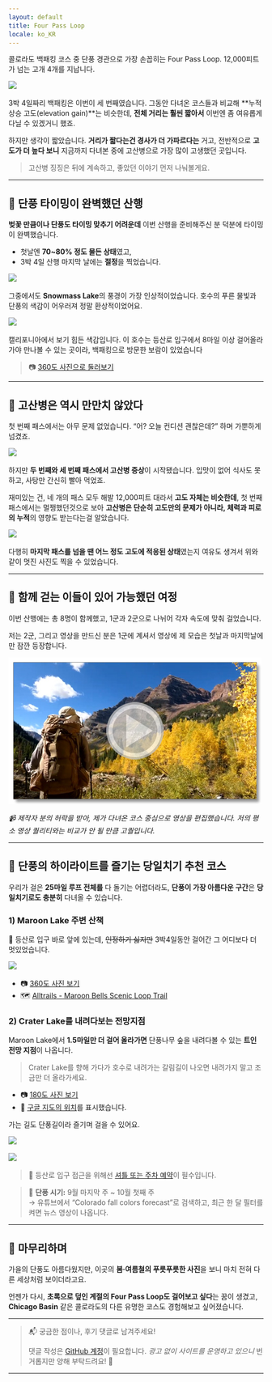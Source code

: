 ```yaml
---
layout: default
title: Four Pass Loop
locale: ko_KR
---
```


콜로라도 백패킹 코스 중 단풍 경관으로 가장 손꼽히는 Four Pass Loop. 12,000피트가 넘는 고개 4개를 지납니다.

![](https://live.staticflickr.com/65535/54850088627_ac8fd68f3e_z.jpg)

3박 4일짜리 백패킹은 이번이 세 번째였습니다. 그동안 다녀온 코스들과 비교해 **누적 상승 고도(elevation gain)**는 비슷한데, **전체 거리는 훨씬 짧아서** 이번엔 좀 여유롭게 다닐 수 있겠거니 했죠.

하지만 생각이 짧았습니다. **거리가 짧다는건 경사가 더 가파르다는** 거고, 전반적으로 **고도가 더 높다 보니** 지금까지 다녀본 중에 고산병으로 가장 많이 고생했던 곳입니다.

> 고산병 징징은 뒤에 계속하고, 좋았던 이야기 먼저 나눠볼게요.

---

## 🍁 단풍 타이밍이 완벽했던 산행

**벚꽃 만큼이나 단풍도 타이밍 맞추기 어려운데** 이번 산행을 준비해주신 분 덕분에 타이밍이 완벽했습니다.

- 첫날엔 **70~80% 정도 물든 상태**였고,
- 3박 4일 산행 마지막 날에는 **절정**을 찍었습니다.

![](https://live.staticflickr.com/65535/54850956091_8f29939d0b_z.jpg)

그중에서도 **Snowmass Lake**의 풍경이 가장 인상적이었습니다. 호수의 푸른 물빛과 단풍의 색감이 어우러져 정말 환상적이었어요.

![](https://live.staticflickr.com/65535/54851212043_d471a5edaf_z.jpg)

캘리포니아에서 보기 힘든 색감입니다. 이 호수는 등산로 입구에서 8마일 이상 걸어올라가야 만나볼 수 있는 곳이라, 백패킹으로 방문한 보람이 있었습니다

> 📷 [360도 사진으로 둘러보기](https://maps.app.goo.gl/oxo6YVCrxS5WprnR8)

---

## 🥵 고산병은 역시 만만치 않았다

첫 번째 패스에서는 아무 문제 없었습니다. “어? 오늘 컨디션 괜찮은데?” 하며 가뿐하게 넘겼죠.  

![](https://live.staticflickr.com/65535/54851196854_dfc918404d_z.jpg)

하지만 **두 번째와 세 번째 패스에서 고산병 증상**이 시작됐습니다. 입맛이 없어 식사도 못 하고, 사탕만 간신히 빨아 먹었죠.

재미있는 건, 네 개의 패스 모두 해발 12,000피트 대라서 **고도 자체는 비슷한데**, 첫 번째 패스에서는 멀쩡했던것으로 보아 **고산병은 단순히 고도만의 문제가 아니라, 체력과 피로의 누적**의 영향도 받는다는걸 알았습니다.

![](https://live.staticflickr.com/65535/54851212323_e34ac73c9d_z.jpg)

다행히 **마지막 패스를 넘을 땐 어느 정도 고도에 적응된 상태**였는지 여유도 생겨서 위와 같이 멋진 사진도 찍을 수 있었습니다.

---

## 👥 함께 걷는 이들이 있어 가능했던 여정

이번 산행에는 총 8명이 함께했고, 1군과 2군으로 나뉘어 각자 속도에 맞춰 걸었습니다.

저는 2군, 그리고 영상을 만드신 분은 1군에 계셔서 영상에 제 모습은 첫날과 마지막날에만 잠깐 등장합니다.

[![](/assets/img/backpacking/routes/four-pass-loop-video.jpg)](https://youtu.be/kTcy8CF-PNY)

*📹 제작자 분의 허락을 받아, 제가 다녀온 코스 중심으로 영상을 편집했습니다. 저의 평소 영상 퀄리티와는 비교가 안 될 만큼 고퀄입니다.*

---

## 📌 단풍의 하이라이트를 즐기는 당일치기 추천 코스

우리가 걸은 **25마일 루프 전체를** 다 돌기는 어렵더라도, **단풍이 가장 아름다운 구간**은 **당일치기로도 충분히** 다녀올 수 있습니다.

### 1) Maroon Lake 주변 산책

📍 등산로 입구 바로 앞에 있는데, ~~인정하기 싫지만~~ 3박4일동안 걸어간 그 어디보다 더 멋있었습니다.

![](https://live.staticflickr.com/65535/54851034526_7eb2d77078_z.jpg)

- 📷 [360도 사진 보기](https://maps.app.goo.gl/XJd5QEtqZRzb1vtv9)  
- 🗺 [Alltrails - Maroon Bells Scenic Loop Trail](https://www.alltrails.com/trail/us/colorado/maroon-bells-scenic-loop-trail)

### 2) Crater Lake를 내려다보는 전망지점

Maroon Lake에서 **1.5마일만 더 걸어 올라가면** 단풍나무 숲을 내려다볼 수 있는 **트인 전망 지점**이 나옵니다.  

> Crater Lake를 향해 가다가 호수로 내려가는 갈림길이 나오면 내려가지 말고 조금만 더 올라가세요.

- 📷 [180도 사진 보기](https://photos.app.goo.gl/hNJ5G2uwqUXHLXsu7)
- 📍 [구글 지도의 위치](https://goo.gl/maps/UojMMwjeLNwT1NwD9)를 표시했습니다.

가는 길도 단풍길이라 즐기며 걸을 수 있어요.

![](https://live.staticflickr.com/65535/54851212313_eb5da6898b_z.jpg)

![](https://live.staticflickr.com/65535/54851212203_b29b85ea5c_z.jpg)

> 🚗 등산로 입구 접근을 위해선 [셔틀 또는 주차 예약](https://aspenchamber.org/plan-trip/trip-highlights/maroon-bells/reservations)이 필수입니다.  

> 🍂 **단풍 시기:** 9월 마지막 주 ~ 10월 첫째 주  
> → 유튜브에서 “Colorado fall colors forecast”로 검색하고, 최근 한 달 필터를 켜면 뉴스 영상이 나옵니다.

---

## 🎒 마무리하며

가을의 단풍도 아름다웠지만, 이곳의 **봄·여름철의 푸릇푸릇한 사진**을 보니 마치 전혀 다른 세상처럼 보이더라고요.

언젠가 다시, **초록으로 덮인 계절의 Four Pass Loop도 걸어보고 싶다**는 꿈이 생겼고, **Chicago Basin** 같은 콜로라도의 다른 유명한 코스도 경험해보고 싶어졌습니다.

---
> 📬 궁금한 점이나, 후기 댓글로 남겨주세요!  
>
> 댓글 작성은 [GitHub 계정](https://github.com)이 필요합니다. *광고 없이 사이트를 운영하고 있으니* 번거롭지만 양해 부탁드려요! 🙏

---
